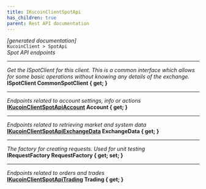 ```yaml
---
title: IKucoinClientSpotApi
has_children: true
parent: Rest API documentation
---
```

*[generated documentation]*  
`KucoinClient > SpotApi`  
*Spot API endpoints*
  
***
*Get the ISpotClient for this client. This is a common interface which allows for some basic operations without knowing any details of the exchange.*  
**ISpotClient CommonSpotClient { get; }**  
***
*Endpoints related to account settings, info or actions*  
**[IKucoinClientSpotApiAccount](IKucoinClientSpotApiAccount.html) Account { get; }**  
***
*Endpoints related to retrieving market and system data*  
**[IKucoinClientSpotApiExchangeData](IKucoinClientSpotApiExchangeData.html) ExchangeData { get; }**  
***
*The factory for creating requests. Used for unit testing*  
**IRequestFactory RequestFactory { get; set; }**  
***
*Endpoints related to orders and trades*  
**[IKucoinClientSpotApiTrading](IKucoinClientSpotApiTrading.html) Trading { get; }**  
